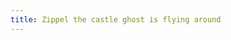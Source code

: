 ```yaml
---
title: Zippel the castle ghost is flying around
---
```

<figure class="bleed">
<img src="/img/emil-drawing/IMG_0972.jpg" alt="">
</figure>